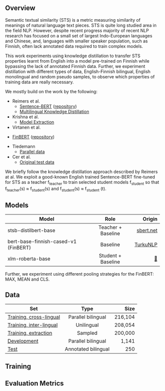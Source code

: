 ## Overview

Semantic textual similarity (STS) is a metric measuring similarity of meanings of natural language text pieces. STS is quite long studied area in the field NLP. However, despite recent progress majority of recent NLP research has focused on a small set of largest Indo-European languages and Chinese, and, languages with smaller speaker population, such as Finnish, often lack annotated data required to train complex models.

This work experiments using knowledge distillation to transfer STS properties learnt from English into a model pre-trained on Finnish while bypassing the lack of annotated Finnish data. Further, we experiment distillation with different types of data, English-Finnish bilingual, English monolingual and random pseudo samples, to observe which properties of training data are really necessary.

We mostly build on the work by the following:
* Reimers et al.
  - [Sentence-BERT](https://arxiv.org/abs/1908.10084) ([repository](https://github.com/UKPLab/sentence-transformers))
  -  [Multilingual Knowledge Distillation](https://arxiv.org/abs/2004.09813)
* Krishna et al.
  - [Model Extraction](https://arxiv.org/abs/1910.12366)
*  Virtanen et al.
  - [FinBERT](https://arxiv.org/abs/1912.07076) ([repository](https://github.com/TurkuNLP/FinBERT))
* Tiedemann
  - [Parallel data](http://www.lrec-conf.org/proceedings/lrec2012/pdf/463_Paper.pdf)
* Cer et al.
  - [Original test data](https://www.aclweb.org/anthology/S17-2001/)

We briefly follow the knowledge distillation approach described by Reimers at al. We exploit a good-known English trained Sentence-BERT  fine-tuned for STS as a teacher f<sub>teacher</sub> to train selected student models f<sub>student</sub> so that f<sub>teacher</sub>(s) ≈ f<sub>student</sub>(s) and f<sub>student</sub>(s) ≈ f<sub>student</sub> (t).

## Models

| Model   |      Role      |  Origin |
|----------|:-------------:|------:|
| stsb-distilbert-base| Teacher + Baseline | [sbert.net](https://www.sbert.net/docs/pretrained_models.html)|
| bert-base-finnish-cased-v1 (FinBERT) |    Baseline   |  [TurkuNLP](https://huggingface.co/TurkuNLP/bert-base-finnish-cased-v1)|
| xlm-roberta-base  | Student + Baseline | [🤗](https://huggingface.co/transformers/model_doc/xlmroberta.html) |

Further, we experiment using different pooling strategies for the FinBERT: MAX, MEAN and CLS.



## Data

| Set   |      Type      |  Size |
|----------|:-------------:|------:|
| [Training, cross-lingual](https://drive.google.com/file/d/1klA2zLcFvrLQE7LHXWpMIf0O_Rad-eDT/view?usp=sharing) |   Parallel bilingual | 216,104 |
| [Training, inter-lingual](https://drive.google.com/file/d/1kZoVVZdzG3pd0CjgJM7Eo1YoiXwg9qFf/view?usp=sharing) |    Unilingual   |   208,054 |
| [Training, extraction](https://drive.google.com/file/d/1kZoVVZdzG3pd0CjgJM7Eo1YoiXwg9qFf/view?usp=sharing)  | Sampled |   200,000 |
| [Development](https://drive.google.com/file/d/1i1BY0CyFsuAXtbw8uoQvzEZ53qQwv-nc/view?usp=sharing) | Parallel bilingual| 1,141 |
| [Test](https://github.com/mkmoisio/sts-en-to-fi-distillation/blob/master/data/STS-en-en-fi-fi.tsv) | Annotated bilingual | 250 |

## Training

## Evaluation Metrics
